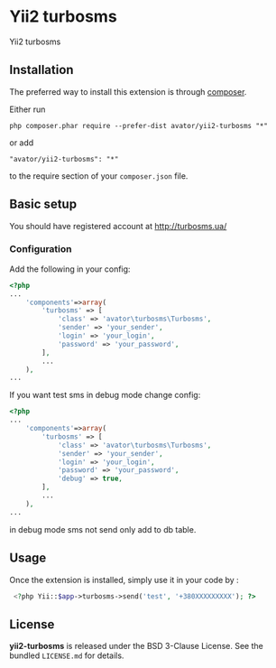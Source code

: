 Yii2 turbosms
=============
Yii2 turbosms

Installation
------------

The preferred way to install this extension is through [composer](http://getcomposer.org/download/).

Either run

```
php composer.phar require --prefer-dist avator/yii2-turbosms "*"
```

or add

```
"avator/yii2-turbosms": "*"
```

to the require section of your `composer.json` file.

## Basic setup

You should have registered account at http://turbosms.ua/

### Configuration

Add the following in your config:

```php
<?php
...
    'components'=>array(
        'turbosms' => [
            'class' => 'avator\turbosms\Turbosms',
            'sender' => 'your_sender',
            'login' => 'your_login',
            'password' => 'your_password',
        ],
        ...
    ),
...
```
If you want test sms in debug mode change config:
```php
<?php
...
    'components'=>array(
        'turbosms' => [
            'class' => 'avator\turbosms\Turbosms',
            'sender' => 'your_sender',
            'login' => 'your_login',
            'password' => 'your_password',
            'debug' => true,
        ],
        ...
    ),
...
```
in debug mode sms not send only add to db table.

Usage
-----

Once the extension is installed, simply use it in your code by  :

```php
 <?php Yii::$app->turbosms->send('test', '+380XXXXXXXXX'); ?>
 ```

## License

**yii2-turbosms** is released under the BSD 3-Clause License. See the bundled `LICENSE.md` for details.
